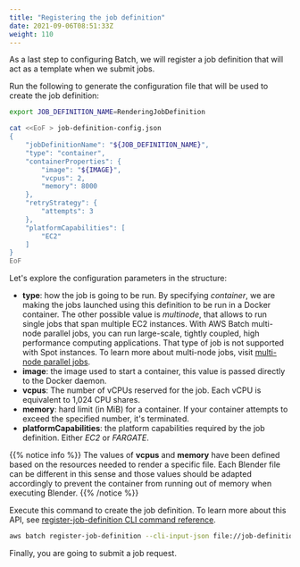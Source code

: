 ```yaml
---
title: "Registering the job definition"
date: 2021-09-06T08:51:33Z
weight: 110
---
```


As a last step to configuring Batch, we will register a job definition that will act as a template when we submit jobs.

Run the following to generate the configuration file that will be used to create the job definition:

```bash
export JOB_DEFINITION_NAME=RenderingJobDefinition

cat <<EoF > job-definition-config.json
{
    "jobDefinitionName": "${JOB_DEFINITION_NAME}",
    "type": "container",
    "containerProperties": {
        "image": "${IMAGE}",
        "vcpus": 2,
        "memory": 8000
    },
    "retryStrategy": {
        "attempts": 3
    },
    "platformCapabilities": [
        "EC2"
    ]
}
EoF
```

Let's explore the configuration parameters in the structure:

- **type**: how the job is going to be run. By specifying *container*, we are making the jobs launched using this definition to be run in a Docker container. The other possible value is *multinode*, that allows to run single jobs that span multiple EC2 instances. With AWS Batch multi-node parallel jobs, you can run large-scale, tightly coupled, high performance computing applications. That type of job is not supported with Spot instances. To learn more about multi-node jobs, visit [multi-node parallel jobs](https://docs.aws.amazon.com/batch/latest/userguide/multi-node-parallel-jobs.html).
- **image**: the image used to start a container, this value is passed directly to the Docker daemon.
- **vcpus**: The number of vCPUs reserved for the job. Each vCPU is equivalent to 1,024 CPU shares.
- **memory**: hard limit (in MiB) for a container. If your container attempts to exceed the specified number, it's terminated.
- **platformCapabilities**: the platform capabilities required by the job definition. Either *EC2* or *FARGATE*.

{{% notice info %}}
The values of **vcpus** and **memory** have been defined based on the resources needed to render a specific file. Each Blender file can be different in this sense and those values should be adapted accordingly to prevent the container from running out of memory when executing Blender.
{{% /notice %}}

Execute this command to create the job definition. To learn more about this API, see [register-job-definition CLI command reference](https://docs.aws.amazon.com/cli/latest/reference/batch/register-job-definition.html).

```bash
aws batch register-job-definition --cli-input-json file://job-definition-config.json
```

Finally, you are going to submit a job request.
